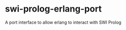 swi-prolog-erlang-port
======================

A port interface to allow erlang to interact with SWI Prolog
